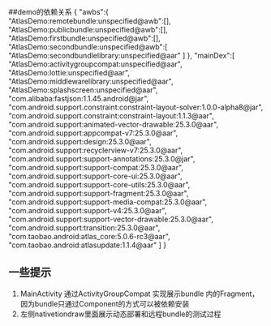 ##demo的依赖关系
    {
	"awbs":{
		"AtlasDemo:remotebundle:unspecified@awb":[],
		"AtlasDemo:publicbundle:unspecified@awb":[],
		"AtlasDemo:firstbundle:unspecified@awb":[],
		"AtlasDemo:secondbundle:unspecified@awb":[
			"AtlasDemo:secondbundlelibrary:unspecified@aar"
		]
	},
	"mainDex":[
		"AtlasDemo:activitygroupcompat:unspecified@aar",
		"AtlasDemo:lottie:unspecified@aar",
		"AtlasDemo:middlewarelibrary:unspecified@aar",
		"AtlasDemo:splashscreen:unspecified@aar",
		"com.alibaba:fastjson:1.1.45.android@jar",
		"com.android.support.constraint:constraint-layout-solver:1.0.0-alpha8@jar",
		"com.android.support.constraint:constraint-layout:1.1.3@aar",
		"com.android.support:animated-vector-drawable:25.3.0@aar",
		"com.android.support:appcompat-v7:25.3.0@aar",
		"com.android.support:design:25.3.0@aar",
		"com.android.support:recyclerview-v7:25.3.0@aar",
		"com.android.support:support-annotations:25.3.0@jar",
		"com.android.support:support-compat:25.3.0@aar",
		"com.android.support:support-core-ui:25.3.0@aar",
		"com.android.support:support-core-utils:25.3.0@aar",
		"com.android.support:support-fragment:25.3.0@aar",
		"com.android.support:support-media-compat:25.3.0@aar",
		"com.android.support:support-v4:25.3.0@aar",
		"com.android.support:support-vector-drawable:25.3.0@aar",
		"com.android.support:transition:25.3.0@aar",
		"com.taobao.android:atlas_core:5.0.6-rc3@aar",
		"com.taobao.android:atlasupdate:1.1.4@aar"
	]
    }
 
 
 ## 一些提示
 
1. MainActivity 通过ActivityGroupCompat 实现展示bundle 内的Fragment，因为bundle只通过Component的方式可以被依赖安装
2. 左侧nativetiondraw里面展示动态部署和远程bundle的测试过程